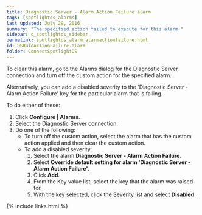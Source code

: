 ```yaml
---
title: ﻿Diagnostic Server - Alarm Action Failure alarm
tags: [spotlightds_alarms]
last_updated: July 29, 2016
summary: "The specified action failed to execute for this alarm."
sidebar: c_spotlightds_sidebar
permalink: spotlightds_alarm_alarmactionfailure.html
id: DSRuleActionFailure.alarm
folder: ConnectSpotlightDS
---
```



To clear this alarm, go to the Alarms dialog for the Diagnostic Server connection and turn off the custom action for the specified alarm.

Alternatively, you can add a disabled severity to the 'Diagnostic Server - Alarm Action Failure' key for the particular alarm that is failing.

To do either of these:

1. Click **Configure \| Alarms**.
2. Select the Diagnostic Server connection.
3. Do one of the following:
    * To turn off the custom action, select the alarm that has the custom action applied and then clear the custom action.
    * To add a disabled severity:
        1. Select the alarm **Diagnostic Server - Alarm Action Failure**.
        2. Select **Override default setting for alarm 'Diagnostic Server - Alarm Action Failure'**.
        3. Click **Add**.
        4. From the Key value list, select the key that the alarm was raised for.
        5. With the key selected, click the Severity list and select **Disabled**.



{% include links.html %}
